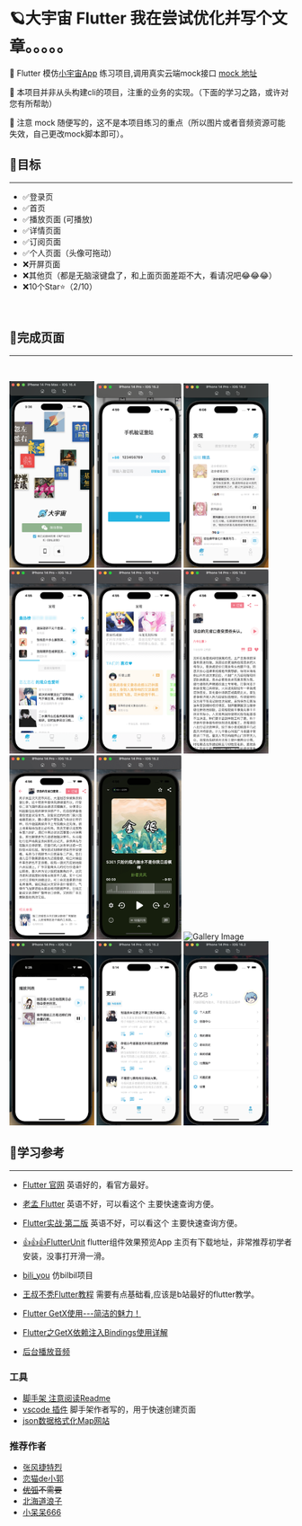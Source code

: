 #  🪐大宇宙 Flutter 我在尝试优化并写个文章。。。。。

🚩 Flutter 模仿[小宇宙App](https://www.plutopod.com/) 练习项目,调用真实云端mock接口 [mock 地址](https://www.apifox.cn/apidoc/shared-343f119d-0318-425f-ba64-d2a291136766/api-66526781)

🚩 本项目并非从头构建cli的项目，注重的业务的实现。（下面的学习之路，或许对您有所帮助）

🚩 注意 mock 随便写的，这不是本项目练习的重点（所以图片或者音频资源可能失效，自己更改mock脚本即可）。
<br/>

## 🌱目标
<hr/>

- ✅登录页
- ✅首页
- ✅播放页面 (可播放) 
- ✅详情页面
- ✅订阅页面
- ✅个人页面（头像可拖动）
- ❌开屏页面
- ❌其他页（都是无脑滚键盘了，和上面页面差距不大，看请况吧😂😂😂）
- ❌10个Star⭐（2/10）
<br/>

## 🌳完成页面 

<hr/>

<br>

<p align="left">
<img src="screenshots/sc11.png" alt="Gallery Image" width="30%" />
<img src="screenshots/sc.png" alt="Gallery Image" width="30%" />
<img src="screenshots/sc1.png" alt="Gallery Image" width="30%" />
<img src="screenshots/sc2.png" alt="Gallery Image" width="30%" />
<img src="screenshots/sc3.png" alt="Gallery Image" width="30%" />
<img src="screenshots/sc4.png" alt="Gallery Image" width="30%" />
<img src="screenshots/sc5.png" alt="Gallery Image" width="30%" />
<img src="screenshots/sc6.png" alt="Gallery Image" width="30%" />
<img src="screenshots/sc10.png" alt="Gallery Image" width="30%" />
<img src="screenshots/sc7.png" alt="Gallery Image" width="30%" />
<img src="screenshots/sc8.png" alt="Gallery Image" width="30%" />
<img src="screenshots/sc9.png" alt="Gallery Image" width="30%" />
</p>

## 🌻学习参考  
<hr/>

- [Flutter 官网](https://flutter.cn) 英语好的，看官方最好。
- [老孟 Flutter](http://www.laomengit.com/)  英语不好，可以看这个 主要快速查询方便。
- [Flutter实战·第二版](https://book.flutterchina.club/chapter6/tabview.html#_6-9-1-tabbarview)  英语不好，可以看这个 主要快速查询方便。
- [👍👍👍FlutterUnit](https://github.com/toly1994328/FlutterUnit)  flutter组件效果预览App 主页有下载地址，非常推荐初学者安装，没事打开滑一滑。
- [bili_you](https://github.com/lucinhu/bili_you)   仿bilbil项目

- [王叔不秃Flutter教程](https://www.bilibili.com/video/BV1dt4y117J9/?spm_id_from=333.788&vd_source=009060b038d734b4de0f2c3ccf982d98) 需要有点基础看,应该是b站最好的flutter教学。
- [Flutter GetX使用---简洁的魅力！](https://juejin.cn/post/6924104248275763208)
- [Flutter之GetX依赖注入Bindings使用详解](https://juejin.cn/post/7062516045130498084)
- [后台播放音频](https://github.com/ryanheise/just_audio/blob/minor/just_audio_background/example/lib/main.dart)
### 工具 ###
- [脚手架 注意阅读Readme](https://github.com/xieyezi/flutter-getx-template)
- [vscode 插件](https://marketplace.visualstudio.com/items?itemName=xieyezi.monia-getx-template) 脚手架作者写的，用于快速创建页面
- [json数据格式化Map网站](https://app.quicktype.io/)
### 推荐作者 ###
- [张风捷特烈](https://juejin.cn/user/149189281194766)
- [恋猫de小郭](https://juejin.cn/user/817692379985752)
- ~~[优弧](https://juejin.cn/user/852876722177533)不需要~~
- [北海道浪子](https://juejin.cn/user/729731450022440) 
- [小呆呆666](https://juejin.cn/user/2840793776393847) 
 


